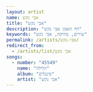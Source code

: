 ```yaml
---
layout: artist
name: אבי נקש
title: "אבי נקש"
description: "דף האמן אבי נקש"
keywords: "שירים, מוזיקה, אבי נקש"
permalink: /artists/אבי-נקש/
redirect_from:
  - /artists/list/אבי נקש
songs:
  - number: "45549"
    name: "הלילה"
    album: "סינגלים"
    artist: "אבי נקש"
---
```

